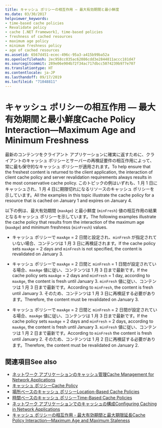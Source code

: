 ```yaml
---
title: キャッシュ ポリシーの相互作用 — 最大有効期間と最小鮮度
ms.date: 03/30/2017
helpviewer_keywords:
- time-based cache policies
- Revalidate policy
- cache [.NET Framework], time-based policies
- freshness of cached resources
- maximum age policy
- minimum freshness policy
- age of cached resources
ms.assetid: 6567d451-ecec-496c-95a3-a415b99ba52a
ms.openlocfilehash: 2ec958cc035ac62086cdd3e2844811accc181d47
ms.sourcegitcommit: 289e06e904b72f34ac717dbcc5074239b977e707
ms.translationtype: HT
ms.contentlocale: ja-JP
ms.lasthandoff: 09/17/2019
ms.locfileid: "71048811"
---
```

# <a name="cache-policy-interactionmaximum-age-and-minimum-freshness"></a><span data-ttu-id="67e9d-102">キャッシュ ポリシーの相互作用 — 最大有効期間と最小鮮度</span><span class="sxs-lookup"><span data-stu-id="67e9d-102">Cache Policy Interaction—Maximum Age and Minimum Freshness</span></span>
<span data-ttu-id="67e9d-103">最新のコンテンツをクライアント アプリケーションに確実に返すために、クライアントのキャッシュ ポリシーとサーバーの再検証要件の相互作用によって、常に最も保守的なキャッシュ ポリシーが適用されます。</span><span class="sxs-lookup"><span data-stu-id="67e9d-103">To help ensure that the freshest content is returned to the client application, the interaction of client cache policy and server revalidation requirements always results in the most conservative cache policy.</span></span> <span data-ttu-id="67e9d-104">このトピックの例はいずれも、1 月 1 日にキャッシュされ、1 月 4 日に期限切れになるリソースのキャッシュ ポリシーを示しています。</span><span class="sxs-lookup"><span data-stu-id="67e9d-104">All the examples in this topic illustrate the cache policy for a resource that is cached on January 1 and expires on January 4.</span></span>  
  
 <span data-ttu-id="67e9d-105">以下の例は、最大有効期間 (`maxAge`) と最小鮮度 (`minFresh`) 値の相互作用の結果となるキャッシュ ポリシーを示しています。</span><span class="sxs-lookup"><span data-stu-id="67e9d-105">The following examples illustrate the cache policy that results from the interaction of the maximum age (`maxAge`) and minimum freshness (`minFresh`) values.</span></span>  
  
- <span data-ttu-id="67e9d-106">キャッシュ ポリシーで `maxAge` = 2 日間と設定され、`minFresh` が指定されていない場合、コンテンツは 1 月 3 日に再検証されます。</span><span class="sxs-lookup"><span data-stu-id="67e9d-106">If the cache policy sets `maxAge` = 2 days and `minFresh` is not specified, the content is revalidated on January 3.</span></span>  
  
- <span data-ttu-id="67e9d-107">キャッシュ ポリシーで `maxAge` = 2 日間と `minFresh` = 1 日間が設定されている場合、`maxAge` 値に従い、コンテンツは 1 月 3 日まで最新です。</span><span class="sxs-lookup"><span data-stu-id="67e9d-107">If the cache policy sets `maxAge` = 2 days and `minFresh` = 1 day, according to `maxAge`, the content is fresh until January 3.</span></span> <span data-ttu-id="67e9d-108">`minFresh` 値に従い、コンテンツは 1 月 3 日まで最新です。</span><span class="sxs-lookup"><span data-stu-id="67e9d-108">According to `minFresh`, the content is fresh until January 3.</span></span> <span data-ttu-id="67e9d-109">そのため、コンテンツは 1 月 3 日に再検証する必要があります。</span><span class="sxs-lookup"><span data-stu-id="67e9d-109">Therefore, the content must be revalidated on January 3.</span></span>  
  
- <span data-ttu-id="67e9d-110">キャッシュ ポリシーで `maxAge` = 2 日間と `minFresh` = 2 日間が設定されている場合、`maxAge` 値に従い、コンテンツは 1 月 3 日まで最新です。</span><span class="sxs-lookup"><span data-stu-id="67e9d-110">If the cache policy sets `maxAge` = 2 days and `minFresh` = 2 days, according to `maxAge`, the content is fresh until January 3.</span></span> <span data-ttu-id="67e9d-111">`minFresh` 値に従い、コンテンツは 1 月 2 日まで最新です。</span><span class="sxs-lookup"><span data-stu-id="67e9d-111">According to `minFresh` the content is fresh until January 2.</span></span> <span data-ttu-id="67e9d-112">そのため、コンテンツは 1 月 2 日に再検証する必要があります。</span><span class="sxs-lookup"><span data-stu-id="67e9d-112">Therefore, the content must be revalidated on January 2.</span></span>  
  
## <a name="see-also"></a><span data-ttu-id="67e9d-113">関連項目</span><span class="sxs-lookup"><span data-stu-id="67e9d-113">See also</span></span>

- [<span data-ttu-id="67e9d-114">ネットワーク アプリケーションのキャッシュ管理</span><span class="sxs-lookup"><span data-stu-id="67e9d-114">Cache Management for Network Applications</span></span>](cache-management-for-network-applications.md)
- [<span data-ttu-id="67e9d-115">キャッシュ ポリシー</span><span class="sxs-lookup"><span data-stu-id="67e9d-115">Cache Policy</span></span>](cache-policy.md)
- [<span data-ttu-id="67e9d-116">場所ベースのキャッシュ ポリシー</span><span class="sxs-lookup"><span data-stu-id="67e9d-116">Location-Based Cache Policies</span></span>](location-based-cache-policies.md)
- [<span data-ttu-id="67e9d-117">時間ベースのキャッシュ ポリシー</span><span class="sxs-lookup"><span data-stu-id="67e9d-117">Time-Based Cache Policies</span></span>](time-based-cache-policies.md)
- [<span data-ttu-id="67e9d-118">ネットワーク アプリケーションでのキャッシュの構成</span><span class="sxs-lookup"><span data-stu-id="67e9d-118">Configuring Caching in Network Applications</span></span>](configuring-caching-in-network-applications.md)
- [<span data-ttu-id="67e9d-119">キャッシュ ポリシーの相互作用 - 最大有効期間と最大期限延長</span><span class="sxs-lookup"><span data-stu-id="67e9d-119">Cache Policy Interaction—Maximum Age and Maximum Staleness</span></span>](cache-policy-interaction-maximum-age-and-maximum-staleness.md)
